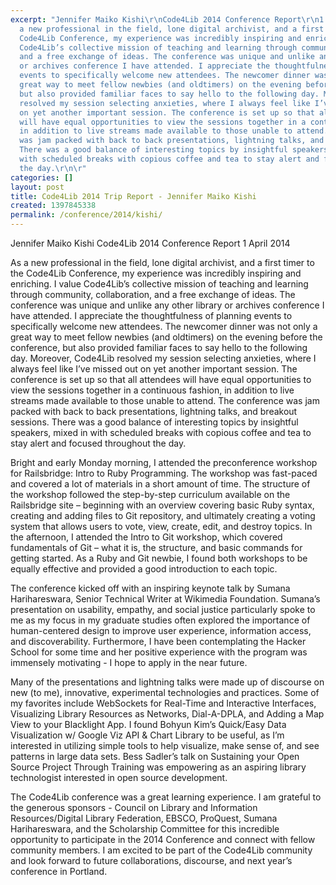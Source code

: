 ```yaml
---
excerpt: "Jennifer Maiko Kishi\r\nCode4Lib 2014 Conference Report\r\n1 April 2014\r\n\r\n\r\nAs
  a new professional in the field, lone digital archivist, and a first timer to the
  Code4Lib Conference, my experience was incredibly inspiring and enriching. I value
  Code4Lib’s collective mission of teaching and learning through community, collaboration,
  and a free exchange of ideas. The conference was unique and unlike any other library
  or archives conference I have attended. I appreciate the thoughtfulness of planning
  events to specifically welcome new attendees. The newcomer dinner was not only a
  great way to meet fellow newbies (and oldtimers) on the evening before the conference,
  but also provided familiar faces to say hello to the following day. Moreover, Code4Lib
  resolved my session selecting anxieties, where I always feel like I’ve missed out
  on yet another important session. The conference is set up so that all attendees
  will have equal opportunities to view the sessions together in a continuous fashion,
  in addition to live streams made available to those unable to attend. The conference
  was jam packed with back to back presentations, lightning talks, and breakout sessions.
  There was a good balance of interesting topics by insightful speakers, mixed in
  with scheduled breaks with copious coffee and tea to stay alert and focused throughout
  the day.\r\n\r"
categories: []
layout: post
title: Code4Lib 2014 Trip Report - Jennifer Maiko Kishi
created: 1397845338
permalink: /conference/2014/kishi/
---
```

Jennifer Maiko Kishi
Code4Lib 2014 Conference Report
1 April 2014


As a new professional in the field, lone digital archivist, and a first timer to the Code4Lib Conference, my experience was incredibly inspiring and enriching. I value Code4Lib’s collective mission of teaching and learning through community, collaboration, and a free exchange of ideas. The conference was unique and unlike any other library or archives conference I have attended. I appreciate the thoughtfulness of planning events to specifically welcome new attendees. The newcomer dinner was not only a great way to meet fellow newbies (and oldtimers) on the evening before the conference, but also provided familiar faces to say hello to the following day. Moreover, Code4Lib resolved my session selecting anxieties, where I always feel like I’ve missed out on yet another important session. The conference is set up so that all attendees will have equal opportunities to view the sessions together in a continuous fashion, in addition to live streams made available to those unable to attend. The conference was jam packed with back to back presentations, lightning talks, and breakout sessions. There was a good balance of interesting topics by insightful speakers, mixed in with scheduled breaks with copious coffee and tea to stay alert and focused throughout the day.

Bright and early Monday morning, I attended the preconference workshop for Railsbridge: Intro to Ruby Programming. The workshop was fast-paced and covered a lot of materials in a short amount of time. The structure of the workshop followed the step-by-step curriculum available on the Railsbridge site – beginning with an overview covering basic Ruby syntax, creating and adding files to Git repository, and ultimately creating a voting system that allows users to vote, view, create, edit, and destroy topics. In the afternoon, I attended the Intro to Git workshop, which covered fundamentals of Git – what it is, the structure, and basic commands for getting started. As a Ruby and Git newbie, I found both workshops to be equally effective and provided a good introduction to each topic.

The conference kicked off with an inspiring keynote talk by Sumana Harihareswara, Senior Technical Writer at Wikimedia Foundation. Sumana’s presentation on usability, empathy, and social justice particularly spoke to me as my focus in my graduate studies often explored the importance of human-centered design to improve user experience, information access, and discoverability. Furthermore, I have been contemplating the Hacker School for some time and her positive experience with the program was immensely motivating - I hope to apply in the near future.

Many of the presentations and lightning talks were made up of discourse on new (to me), innovative, experimental technologies and practices. Some of my favorites include WebSockets for Real-Time and Interactive Interfaces, Visualizing Library Resources as Networks, Dial-A-DPLA, and Adding a Map View to your Blacklight App. I found Bohyun Kim’s Quick/Easy Data Visualization w/ Google Viz API & Chart Library to be useful, as I’m interested in utilizing simple tools to help visualize, make sense of, and see patterns in large data sets. Bess Sadler’s talk on Sustaining your Open Source Project Through Training was empowering as an aspiring library technologist interested in open source development.

The Code4Lib conference was a great learning experience. I am grateful to the generous sponsors - Council on Library and Information Resources/Digital Library Federation, EBSCO, ProQuest, Sumana Harihareswara, and the Scholarship Committee for this incredible opportunity to participate in the 2014 Conference and connect with fellow community members. I am excited to be part of the Code4Lib community and look forward to future collaborations, discourse, and next year’s conference in Portland.
